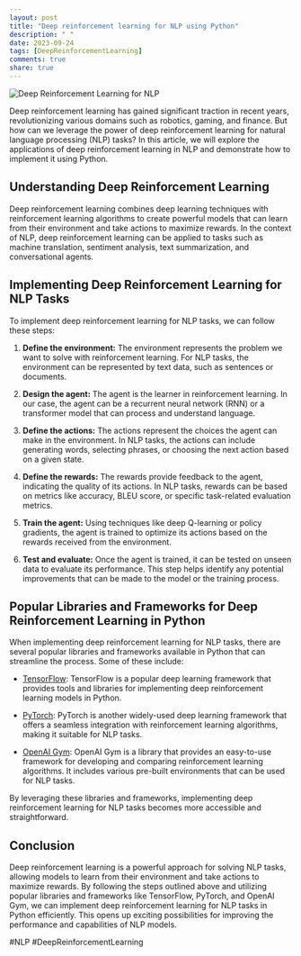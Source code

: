 ```yaml
---
layout: post
title: "Deep reinforcement learning for NLP using Python"
description: " "
date: 2023-09-24
tags: [DeepReinforcementLearning]
comments: true
share: true
---
```


![Deep Reinforcement Learning for NLP](https://example.com/image.jpg)

Deep reinforcement learning has gained significant traction in recent years, revolutionizing various domains such as robotics, gaming, and finance. But how can we leverage the power of deep reinforcement learning for natural language processing (NLP) tasks? In this article, we will explore the applications of deep reinforcement learning in NLP and demonstrate how to implement it using Python.

## Understanding Deep Reinforcement Learning

Deep reinforcement learning combines deep learning techniques with reinforcement learning algorithms to create powerful models that can learn from their environment and take actions to maximize rewards. In the context of NLP, deep reinforcement learning can be applied to tasks such as machine translation, sentiment analysis, text summarization, and conversational agents.

## Implementing Deep Reinforcement Learning for NLP Tasks

To implement deep reinforcement learning for NLP tasks, we can follow these steps:

1. **Define the environment:** The environment represents the problem we want to solve with reinforcement learning. For NLP tasks, the environment can be represented by text data, such as sentences or documents.

2. **Design the agent:** The agent is the learner in reinforcement learning. In our case, the agent can be a recurrent neural network (RNN) or a transformer model that can process and understand language.

3. **Define the actions:** The actions represent the choices the agent can make in the environment. In NLP tasks, the actions can include generating words, selecting phrases, or choosing the next action based on a given state.

4. **Define the rewards:** The rewards provide feedback to the agent, indicating the quality of its actions. In NLP tasks, rewards can be based on metrics like accuracy, BLEU score, or specific task-related evaluation metrics.

5. **Train the agent:** Using techniques like deep Q-learning or policy gradients, the agent is trained to optimize its actions based on the rewards received from the environment.

6. **Test and evaluate:** Once the agent is trained, it can be tested on unseen data to evaluate its performance. This step helps identify any potential improvements that can be made to the model or the training process.

## Popular Libraries and Frameworks for Deep Reinforcement Learning in Python

When implementing deep reinforcement learning for NLP tasks, there are several popular libraries and frameworks available in Python that can streamline the process. Some of these include:

- [TensorFlow](https://www.tensorflow.org/): TensorFlow is a popular deep learning framework that provides tools and libraries for implementing deep reinforcement learning models in Python.

- [PyTorch](https://pytorch.org/): PyTorch is another widely-used deep learning framework that offers a seamless integration with reinforcement learning algorithms, making it suitable for NLP tasks.

- [OpenAI Gym](https://gym.openai.com/): OpenAI Gym is a library that provides an easy-to-use framework for developing and comparing reinforcement learning algorithms. It includes various pre-built environments that can be used for NLP tasks.

By leveraging these libraries and frameworks, implementing deep reinforcement learning for NLP tasks becomes more accessible and straightforward.

## Conclusion

Deep reinforcement learning is a powerful approach for solving NLP tasks, allowing models to learn from their environment and take actions to maximize rewards. By following the steps outlined above and utilizing popular libraries and frameworks like TensorFlow, PyTorch, and OpenAI Gym, we can implement deep reinforcement learning for NLP tasks in Python efficiently. This opens up exciting possibilities for improving the performance and capabilities of NLP models. 

#NLP #DeepReinforcementLearning